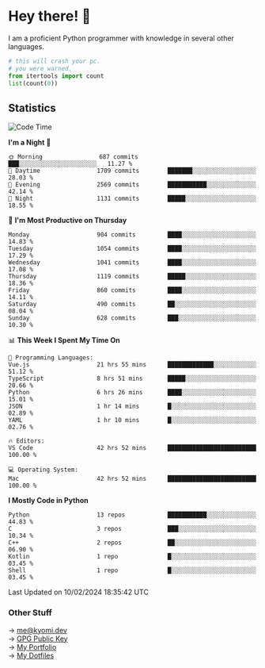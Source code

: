# Hey there! 👋

I am a proficient Python programmer with knowledge in several other languages.

```py
# this will crash your pc.
# you were warned.
from itertools import count
list(count(0))
```

## Statistics
<!--START_SECTION:waka-->
![Code Time](http://img.shields.io/badge/Code%20Time-856%20hrs%2040%20mins-blue)

**I'm a Night 🦉** 

```text
🌞 Morning                687 commits         ███░░░░░░░░░░░░░░░░░░░░░░   11.27 % 
🌆 Daytime                1709 commits        ███████░░░░░░░░░░░░░░░░░░   28.03 % 
🌃 Evening                2569 commits        ███████████░░░░░░░░░░░░░░   42.14 % 
🌙 Night                  1131 commits        █████░░░░░░░░░░░░░░░░░░░░   18.55 % 
```
📅 **I'm Most Productive on Thursday** 

```text
Monday                   904 commits         ████░░░░░░░░░░░░░░░░░░░░░   14.83 % 
Tuesday                  1054 commits        ████░░░░░░░░░░░░░░░░░░░░░   17.29 % 
Wednesday                1041 commits        ████░░░░░░░░░░░░░░░░░░░░░   17.08 % 
Thursday                 1119 commits        █████░░░░░░░░░░░░░░░░░░░░   18.36 % 
Friday                   860 commits         ████░░░░░░░░░░░░░░░░░░░░░   14.11 % 
Saturday                 490 commits         ██░░░░░░░░░░░░░░░░░░░░░░░   08.04 % 
Sunday                   628 commits         ███░░░░░░░░░░░░░░░░░░░░░░   10.30 % 
```


📊 **This Week I Spent My Time On** 

```text
💬 Programming Languages: 
Vue.js                   21 hrs 55 mins      █████████████░░░░░░░░░░░░   51.12 % 
TypeScript               8 hrs 51 mins       █████░░░░░░░░░░░░░░░░░░░░   20.66 % 
Python                   6 hrs 26 mins       ████░░░░░░░░░░░░░░░░░░░░░   15.01 % 
JSON                     1 hr 14 mins        █░░░░░░░░░░░░░░░░░░░░░░░░   02.89 % 
YAML                     1 hr 10 mins        █░░░░░░░░░░░░░░░░░░░░░░░░   02.76 % 

🔥 Editors: 
VS Code                  42 hrs 52 mins      █████████████████████████   100.00 % 

💻 Operating System: 
Mac                      42 hrs 52 mins      █████████████████████████   100.00 % 
```

**I Mostly Code in Python** 

```text
Python                   13 repos            ███████████░░░░░░░░░░░░░░   44.83 % 
C                        3 repos             ███░░░░░░░░░░░░░░░░░░░░░░   10.34 % 
C++                      2 repos             ██░░░░░░░░░░░░░░░░░░░░░░░   06.90 % 
Kotlin                   1 repo              █░░░░░░░░░░░░░░░░░░░░░░░░   03.45 % 
Shell                    1 repo              █░░░░░░░░░░░░░░░░░░░░░░░░   03.45 % 
```




 Last Updated on 10/02/2024 18:35:42 UTC
<!--END_SECTION:waka-->

### Other Stuff

→ [me@kyomi.dev](mailto:me@kyomi.dev)\
→ [GPG Public Key](https://github.com/bitterteriyaki.gpg)\
→ [My Portfolio](https://kyomi.dev)\
→ [My Dotfiles](https://github.com/bitterteriyaki/dotfiles)
